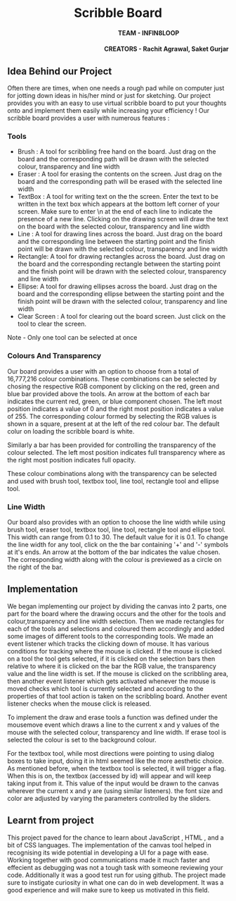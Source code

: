 <h1 align = "center">Scribble Board</h1>
<h4 align = "right">TEAM - INFIN8LOOP&nbsp&nbsp&nbsp&nbsp&nbsp&nbsp&nbsp&nbsp&nbsp&nbsp&nbsp&nbsp&nbsp&nbsp&nbsp&nbsp&nbsp&nbsp&nbsp&nbsp&nbsp&nbsp&nbsp&nbsp&nbsp&nbsp&nbsp&nbsp&nbsp&nbsp&nbsp&nbsp&nbsp&nbsp</h4>
<h4 align = "right">CREATORS - Rachit Agrawal, Saket Gurjar</h4>
<h2>Idea Behind our Project</h2>
<p>Often there are times, when one needs a rough pad while on computer just for jotting down ideas in his/her mind or just for sketching. Our project provides you with an easy to use virtual scribble board to put your thoughts onto and implement them easily while increasing your efficiency ! Our scribble board provides a user with numerous features :</p>

<h3> Tools </h3>
<ul>
  <li> Brush : A tool for scribbling free hand on the board. Just drag on the board and the corresponding path will be drawn with the selected colour, transparency and line width </li>
  <li> Eraser : A tool for erasing the contents on the screen. Just drag on the board and the corresponding path will be erased with the selected line width </li>
  <li> TextBox : A tool for writing text on the the screen. Enter the text to be written in the text box which appears at the bottom left corner of your screen. Make sure to enter \n at the end of each line to indicate the presence of a new line. Clicking on the drawing screen will draw the text on the board with the selected colour, transparency and line width</li>
  <li> Line : A tool for drawing lines across the board. Just drag on the board and the corresponding line between the starting point and the finish point will be drawn with the selected colour, transparency and line width </li>
  <li> Rectangle: A tool for drawing rectangles across the board. Just drag on the board and the corresponding rectangle between the starting point and the finish point will be drawn with the selected colour, transparency and line width</li>
  <li> Ellipse: A tool for drawing ellipses across the board. Just drag on the board and the corresponding ellipse between the starting point and the finish point will be drawn with the selected colour, transparency and line width </li>
  <li> Clear Screen : A tool for clearing out the board screen. Just click on the tool to clear the screen.</li>
</ul>
<p> Note - Only one tool can be selected at once</p>

<h3> Colours And Transparency</h3>
<p> Our board provides a user with an option to choose from a total of 16,777,216 colour combinations. These combinations can be selected by chosing the respective RGB component by clicking on the red, green and blue bar provided above the tools. An arrow at the bottom of each bar indicates the current red, green, or blue component chosen. The left most position indicates a value of 0 and the right most position indicates a value of 255. The corresponding colour formed by selecting the RGB values is shown in a square, present at at the left of the red colour bar. The default colur on loading the scribble board is white.</p>
<p>Similarly a bar has been provided for controlling the transparency of the colour selected. The left most position indicates full transparency where as the right most position indicates full opacity.</p>
<p>These colour combinations along with the transparency can be selected and used with brush tool, textbox tool, line tool, rectangle tool and ellipse tool.</p>

<h3>Line Width</h3>
<p> Our board also provides with an option to choose the line width while using brush tool, eraser tool, textbox tool, line tool, rectangle tool and ellipse tool. This width can range from 0.1 to 30. The default value for it is 0.1. To change the line width for any tool, click on the the bar containing '+' and '-' symbols at it's ends. An arrow at the bottom of the bar indicates the value chosen. The corresponding width along with the colour is previewed as a circle on the right of the bar.</p>

<h2>Implementation</h2>
<p> We began implementing our project by dividing the canvas into 2 parts, one part for the board where the drawing occurs and the other for the tools and colour,transparency and line width selection. Then we made rectangles for each of the tools and selections and coloured them accordingly and added some images of different tools to the corresponding tools. We made an event listener which tracks the clicking down of mouse. It has various conditions for tracking where the mouse is clicked. If the mouse is clicked on a tool the tool gets selected, if it is clicked on the selection bars then relative to where it is clicked on the bar the RGB value, the transparency value and the line width is set. If the mouse is clicked on the scribbling area, then another event listener which gets activated whenever the mouse is moved checks which tool is currently selected and according to the properties of that tool action is taken on the scribbling board. Another event listener checks when the mouse click is released.</p>
<p> To implement the draw and erase tools a function was defined under the mousemove event which draws a line to the current x and y values of the mouse with the selected colour, transparency and line width. If erase tool is selected the colour is set to the background colour.
</p>

<p>For the textbox tool, while most directions were pointing to using dialog boxes to take input, doing it in html seemed like the more aesthetic choice. As mentioned before, when the textbox tool is selected, it will trigger a flag. When this is on, the textbox (accessed by id) will appear and will keep taking input from it. This value of the input would be drawn to the canvas wherever the current x and y are (using similar listeners). the font size and color are adjusted by varying the parameters controlled by the sliders. 

<h2>Learnt from project</h2>

<p>This project paved for the chance to learn about JavaScript , HTML , and a bit of CSS languages. The implementation of the canvas tool helped in recognising its wide potential in developing a UI for a page with ease. Working together with good communications made it much faster and effecient as debugging was not a tough task with someone reviewing your code. Additionally it was a good test run for using github. The project made sure to instigate curiosity in what one can do in web development. It was a good experience and will make sure to keep us motivated in this field.</p>
